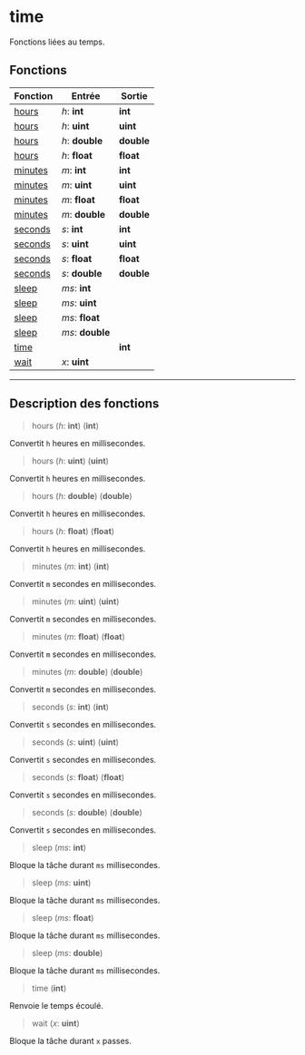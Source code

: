 # time

Fonctions liées au temps.
## Fonctions
|Fonction|Entrée|Sortie|
|-|-|-|
|[hours](#func_0)|*h*: **int**|**int**|
|[hours](#func_1)|*h*: **uint**|**uint**|
|[hours](#func_2)|*h*: **double**|**double**|
|[hours](#func_3)|*h*: **float**|**float**|
|[minutes](#func_4)|*m*: **int**|**int**|
|[minutes](#func_5)|*m*: **uint**|**uint**|
|[minutes](#func_6)|*m*: **float**|**float**|
|[minutes](#func_7)|*m*: **double**|**double**|
|[seconds](#func_8)|*s*: **int**|**int**|
|[seconds](#func_9)|*s*: **uint**|**uint**|
|[seconds](#func_10)|*s*: **float**|**float**|
|[seconds](#func_11)|*s*: **double**|**double**|
|[sleep](#func_12)|*ms*: **int**||
|[sleep](#func_13)|*ms*: **uint**||
|[sleep](#func_14)|*ms*: **float**||
|[sleep](#func_15)|*ms*: **double**||
|[time](#func_16)||**int**|
|[wait](#func_17)|*x*: **uint**||


***
## Description des fonctions

<a id="func_0"></a>
> hours (*h*: **int**) (**int**)

Convertit `h` heures en millisecondes.

<a id="func_1"></a>
> hours (*h*: **uint**) (**uint**)

Convertit `h` heures en millisecondes.

<a id="func_2"></a>
> hours (*h*: **double**) (**double**)

Convertit `h` heures en millisecondes.

<a id="func_3"></a>
> hours (*h*: **float**) (**float**)

Convertit `h` heures en millisecondes.

<a id="func_4"></a>
> minutes (*m*: **int**) (**int**)

Convertit `m` secondes en millisecondes.

<a id="func_5"></a>
> minutes (*m*: **uint**) (**uint**)

Convertit `m` secondes en millisecondes.

<a id="func_6"></a>
> minutes (*m*: **float**) (**float**)

Convertit `m` secondes en millisecondes.

<a id="func_7"></a>
> minutes (*m*: **double**) (**double**)

Convertit `m` secondes en millisecondes.

<a id="func_8"></a>
> seconds (*s*: **int**) (**int**)

Convertit `s` secondes en millisecondes.

<a id="func_9"></a>
> seconds (*s*: **uint**) (**uint**)

Convertit `s` secondes en millisecondes.

<a id="func_10"></a>
> seconds (*s*: **float**) (**float**)

Convertit `s` secondes en millisecondes.

<a id="func_11"></a>
> seconds (*s*: **double**) (**double**)

Convertit `s` secondes en millisecondes.

<a id="func_12"></a>
> sleep (*ms*: **int**)

Bloque la tâche durant `ms` millisecondes.

<a id="func_13"></a>
> sleep (*ms*: **uint**)

Bloque la tâche durant `ms` millisecondes.

<a id="func_14"></a>
> sleep (*ms*: **float**)

Bloque la tâche durant `ms` millisecondes.

<a id="func_15"></a>
> sleep (*ms*: **double**)

Bloque la tâche durant `ms` millisecondes.

<a id="func_16"></a>
> time (**int**)

Renvoie le temps écoulé.

<a id="func_17"></a>
> wait (*x*: **uint**)

Bloque la tâche durant `x` passes.

